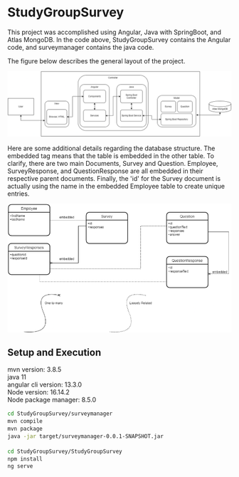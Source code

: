 # StudyGroupSurvey

This project was accomplished using Angular, Java with SpringBoot, and Atlas MongoDB. In the code above, StudyGroupSurvey contains the Angular code, and surveymanager contains the java code.

The figure below describes the general layout of the project.

![MVCDiagram](https://github.com/liamsparkles/StudyGroupSurvey/blob/main/MVCDiagram.png "Model View Controller Diagram")

Here are some additional details regarding the database structure. The embedded tag means that the table is embedded in the other table. To clarify, there are two main Documents, Survey and Question. Employee, SurveyResponse, and QuestionResponse are all embedded in their respective parent documents. Finally, the 'id' for the Survey document is actually using the name in the embedded Employee table to create unique entries.

![MongoDBDiagram](https://github.com/liamsparkles/StudyGroupSurvey/blob/main/StudyGroupSurveyDBDiagram.png "MongoDB Diagram")


## Setup and Execution

mvn version: 3.8.5   
java 11   
angular cli version: 13.3.0   
Node version: 16.14.2   
Node package manager: 8.5.0


```Bash
cd StudyGroupSurvey/surveymanager
mvn compile
mvn package
java -jar target/surveymanager-0.0.1-SNAPSHOT.jar

cd StudyGroupSurvey/StudyGroupSurvey
npm install
ng serve
```
